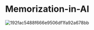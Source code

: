 # Memorization-in-AI
![192fac5488f666e9506df1fa92a678bb](https://github.com/user-attachments/assets/d2d49e80-f0de-4f15-9f75-d805013b953d)

